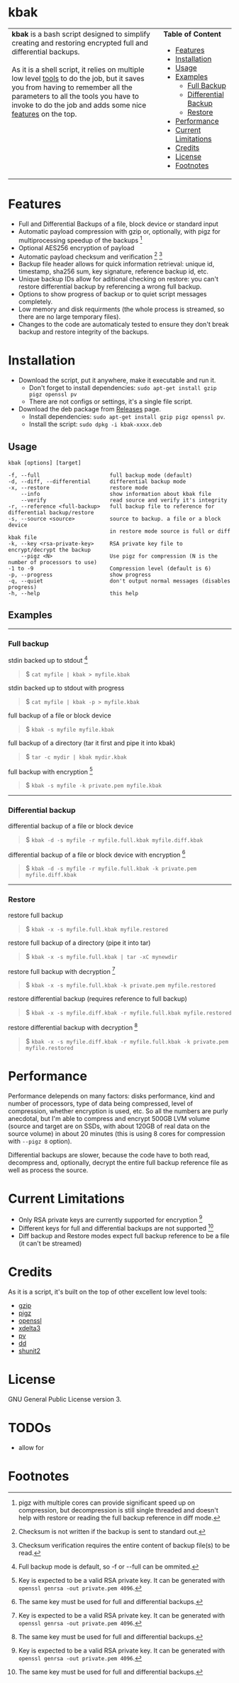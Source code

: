 <style>
td, th {
   border: none !important;
   vertical-align: top !important;
}
</style>

# kbak

| | |
| --- | --- |
| **kbak** is a bash script designed to simplify creating and restoring encrypted full and differential backups.<br><br>As it is a shell script, it relies on multiple low level [tools](#credits) to do the job, but it saves you from having to remember all the parameters to all the tools you have to invoke to do the job and adds some nice [features](#features) on the top. | **Table of Content**<ul><li>[Features](#features)</li><li>[Installation](#installation)</li><li>[Usage](#usage)</li><li>[Examples](#examples)<ul><li>[Full Backup](#full-backup)</li><li>[Differential Backup](#differential-backup)</li><li>[Restore](#restore)</li></ul></li><li>[Performance](#performance)</li><li>[Current Limitations](#current-limitations)</li><li>[Credits](#credits)</li><li>[License](#license)</li><li>[Footnotes](#footnotes)</li></ul> |

# Features

- Full and Differential Backups of a file, block device or standard input
- Automatic payload compression with gzip or, optionally, with pigz for multiprocessing speedup of the backups [^pigz]
- Optional AES256 encryption of payload
- Automatic payload checksum and verification [^checksum] [^sum]
- Backup file header allows for quick information retrieval: unique id, timestamp, sha256 sum, key signature, reference backup id, etc.
- Unique backup IDs allow for aditional checking on restore: you can't restore differential backup by referencing a wrong full backup.
- Options to show progress of backup or to quiet script messages completely.
- Low memory and disk requirments (the whole process is streamed, so there are no large temporary files).
- Changes to the code are automaticaly tested to ensure they don't break backup and restore integrity of the backups.

# Installation

- Download the script, put it anywhere, make it executable and run it. 
    - Don't forget to install dependencies: `sudo apt-get install gzip pigz openssl pv`
    - There are not configs or settings, it's a single file script.
- Download the deb package from [Releases](https://github.com/kvasserman/kbak/releases) page. 
    - Install dependencies: `sudo apt-get install gzip pigz openssl pv`. 
    - Install the script: `sudo dpkg -i kbak-xxxx.deb`

## Usage

    kbak [options] [target]    

    -f, --full                      full backup mode (default)
    -d, --diff, --differential      differential backup mode
    -x, --restore                   restore mode
        --info                      show information about kbak file
        --verify                    read source and verify it's integrity
    -r, --reference <full-backup>   full backup file to reference for differential backup/restore
    -s, --source <source>           source to backup. a file or a block device
                                    in restore mode source is full or diff kbak file
    -k, --key <rsa-private-key>     RSA private key file to encrypt/decrypt the backup         
        --pigz <N>                  Use pigz for compression (N is the number of processors to use)                   
    -1 to -9                        Compression level (default is 6)
    -p, --progress                  show progress
    -q, --quiet                     don't output normal messages (disables progress)
    -h, --help                      this help

## Examples

---

### Full backup

stdin backed up to stdout [^full]
> $ `cat myfile | kbak > myfile.kbak`

stdin backed up to stdout with progress
> $ `cat myfile | kbak -p > myfile.kbak`

full backup of a file or block device
> $ `kbak -s myfile myfile.kbak`

full backup of a directory (tar it first and pipe it into kbak)
> $ `tar -c mydir | kbak mydir.kbak`

full backup with encryption [^key]
> $ `kbak -s myfile -k private.pem myfile.kbak`

---

### Differential backup

differential backup of a file or block device
> $ `kbak -d -s myfile -r myfile.full.kbak myfile.diff.kbak`

differential backup of a file or block device with encryption [^samekey]
> $ `kbak -d -s myfile -r myfile.full.kbak -k private.pem myfile.diff.kbak`

---

### Restore

restore full backup
> $ `kbak -x -s myfile.full.kbak myfile.restored`

restore full backup of a directory (pipe it into tar)
> $ `kbak -x -s myfile.full.kbak | tar -xC mynewdir`

restore full backup with decryption [^key]
> $ `kbak -x -s myfile.full.kbak -k private.pem myfile.restored`

restore differential backup (requires reference to full backup)
> $ `kbak -x -s myfile.diff.kbak -r myfile.full.kbak myfile.restored`

restore differential backup with decryption [^samekey]
> $ `kbak -x -s myfile.diff.kbak -r myfile.full.kbak -k private.pem myfile.restored`

# Performance

Performance delepends on many factors: disks performance, kind and number of processors, type of data being compressed, level of compression, whether encryption is used, etc. So all the numbers are purly anecdotal, but I'm able to compress and encrypt 500GB LVM volume (source and target are on SSDs, with about 120GB of real data on the source volume) in about 20 minutes (this is using 8 cores for compression with `--pigz 8` option).

Differential backups are slower, because the code have to both read, decompress and, optionally, decrypt the entire full backup reference file as well as process the source.

# Current Limitations

- Only RSA private keys are currently supported for encryption [^key]
- Different keys for full and differential backups are not supported [^samekey]
- Diff backup and Restore modes expect full backup reference to be a file (it can't be streamed)

# Credits

As it is a script, it's built on the top of other excellent low level tools:
- [gzip](https://www.gnu.org/software/gzip/)
- [pigz](https://zlib.net/pigz/)
- [openssl](https://www.openssl.org/)
- [xdelta3](https://github.com/jmacd/xdelta)
- [pv](http://ivarch.com/programs/pv.shtml)
- [dd](https://git.savannah.gnu.org/cgit/coreutils.git/)
- [shunit2](https://github.com/kward/shunit2)

# License

GNU General Public License version 3.

# TODOs

- allow for 

# Footnotes

[^checksum]: Checksum is not written if the backup is sent to standard out.
[^sum]: Checksum verification requires the entire content of backup file(s) to be read.
[^full]: Full backup mode is default, so -f or --full can be ommited.
[^key]: Key is expected to be a valid RSA private key. It can be generated with `openssl genrsa -out private.pem 4096`.
[^samekey]: The same key must be used for full and differential backups.
[^pigz]: pigz with multiple cores can provide significant speed up on compression, but decompression is still single threaded and doesn't help with restore or reading the full backup reference in diff mode.
